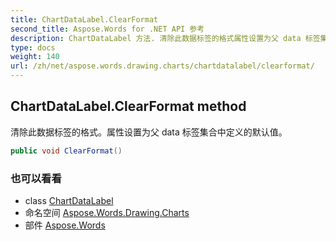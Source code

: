 ```yaml
---
title: ChartDataLabel.ClearFormat
second_title: Aspose.Words for .NET API 参考
description: ChartDataLabel 方法. 清除此数据标签的格式属性设置为父 data 标签集合中定义的默认值
type: docs
weight: 140
url: /zh/net/aspose.words.drawing.charts/chartdatalabel/clearformat/
---
```

## ChartDataLabel.ClearFormat method

清除此数据标签的格式。属性设置为父 data 标签集合中定义的默认值。

```csharp
public void ClearFormat()
```

### 也可以看看

* class [ChartDataLabel](../)
* 命名空间 [Aspose.Words.Drawing.Charts](../../chartdatalabel/)
* 部件 [Aspose.Words](../../../)



